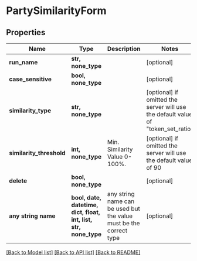 # PartySimilarityForm


## Properties
Name | Type | Description | Notes
------------ | ------------- | ------------- | -------------
**run_name** | **str, none_type** |  | [optional] 
**case_sensitive** | **bool, none_type** |  | [optional] 
**similarity_type** | **str, none_type** |  | [optional]  if omitted the server will use the default value of "token_set_ratio"
**similarity_threshold** | **int, none_type** | Min. Similarity Value 0-100%. | [optional]  if omitted the server will use the default value of 90
**delete** | **bool, none_type** |  | [optional] 
**any string name** | **bool, date, datetime, dict, float, int, list, str, none_type** | any string name can be used but the value must be the correct type | [optional]

[[Back to Model list]](../README.md#documentation-for-models) [[Back to API list]](../README.md#documentation-for-api-endpoints) [[Back to README]](../README.md)


